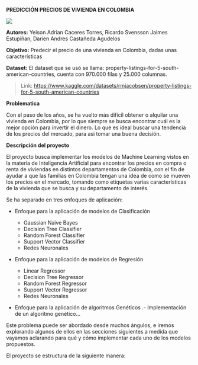 

**PREDICCIÓN PRECIOS DE VIVIENDA EN COLOMBIA**

<img src="https://github.com/RicardoJaimes04/ModeloViviendas-IA/blob/main/banner.png">

**Autores:** Yeison Adrian Caceres Torres, Ricardo Svensson Jaimes Estupiñan, Darien Andres Castañeda Agudelos

**Objetivo:** Predecir el precio de una vivienda en Colombia, dadas unas características

**Dataset:** El dataset que se usó se llama: property-listings-for-5-south-american-countries, cuenta con 970.000 filas y 25.000 columnas.
>  Link: https://www.kaggle.com/datasets/rmjacobsen/property-listings-for-5-south-american-countries
> 
**Problematica**

Con el paso de los años, se ha vuelto más difícil obtener o alquilar una vivienda en Colombia, por lo que siempre se busca encontrar cuál es la mejor opción para invertir el dinero. Lo que es ideal buscar una tendencia de los precios del mercado, para asi tomar una buena decisión.

**Descripción del proyecto**

El proyecto busca implementar los modelos de Machine Learning vistos en la materia de Inteligencia Artificial para encontrar los precios en compra o renta de viviendas en distintos departamentos de Colombia, con el fin de ayudar a que las familias en Colombia tengan una idea de como se mueven los precios en el mercado, tomando como etiquetas varias características de la vivienda que se busca y su departamento de interés.

Se ha separado en tres enfoques de aplicación:

- Enfoque para la aplicación de modelos de Clasificación
    - Gaussian Naive Bayes
    - Decision Tree Classifier
    - Random Forest Classifier
    - Support Vector Classifier
    - Redes Neuronales
- Enfoque para la aplicación de modelos de Regresión
  - Linear Regressor
  - Decision Tree Regressor
  - Random Forest Regressor
  - Support Vector Regressor
  - Redes Neuronales

- Enfoque para la aplicación de algoritmos Genéticos
  .- Implementación de un algoritmo genético...

Este problema puede ser abordado desde muchos ángulos, e iremos explorando algunos de ellos en las secciones siguientes a medida que vayamos aclarando para qué y cómo implementar cada uno de los modelos propuestos.

El proyecto se estructura de la siguiente manera:

